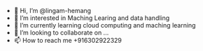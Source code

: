 - 👋 Hi, I’m @lingam-hemang
- 👀 I’m interested in Maching Learing and data handling
- 🌱 I’m currently learning cloud computing and maching learning
- 💞️ I’m looking to collaborate on ...
- 📫 How to reach me +916302922329

<!---
lingam-hemang/lingam-hemang is a ✨ special ✨ repository because its `README.md` (this file) appears on your GitHub profile.
You can click the Preview link to take a look at your changes.
--->
